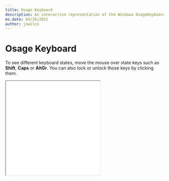 ```yaml
---
title: Osage Keyboard
description: An interactive representation of the Windows OsageKeyboard. To see different keyboard states, click or move the mouse over the state keys.
ms.date: 04/26/2021
author: jowilco
---
```


# Osage Keyboard

To see different keyboard states, move the mouse over state keys such as **Shift**, **Caps** or **AltGr**. You can also lock or unlock those keys by clicking them.

<iframe src="kbdosa.html" height="300"></iframe>
